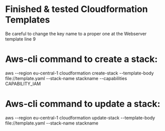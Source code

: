 # Finished & tested Cloudformation Templates
Be careful to change the key name to a proper one at the Webserver template line 9

# Aws-cli command to create a stack:
aws --region eu-central-1 cloudformation create-stack --template-body file://template.yaml --stack-name stackname --capabilities CAPABILITY_IAM
# Aws-cli command to update a stack:
aws --region eu-central-1 cloudformation update-stack --template-body file://template.yaml --stack-name stackname
